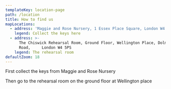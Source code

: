 ```yaml
---
templateKey: location-page
path: /location
title: How to find us
mapLocations:
  - address: 'Maggie and Rose Nursery, 1 Essex Place Square, London W4 5UJ'
    legend: Collect the keys here
  - address: >-
      The Chiswick Rehearsal Room, Ground Floor, Wellington Place, Dolman
      Road,     London W4 5PS
    legend: The rehearsal room
defaultZoom: 18
---
```

First collect the keys from Maggie and Rose Nursery

Then go to the rehearsal room on the ground floor at Wellington place
